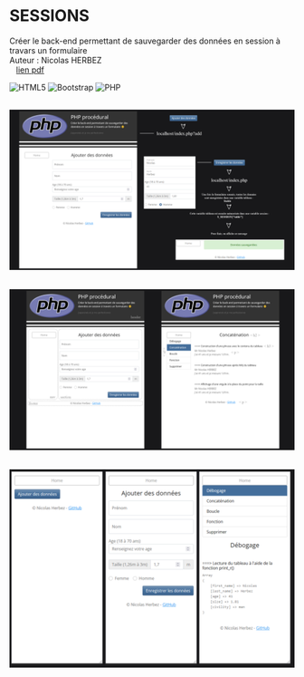 # SESSIONS
Créer le back-end permettant de sauvegarder des données en session à travars un formulaire  
Auteur : Nicolas HERBEZ  
&nbsp;&nbsp;
[lien pdf](profile/pdf/SESSION.pdf)&nbsp;&nbsp;  


![HTML5](https://img.shields.io/badge/html5-%23E34F26.svg?style=for-the-badge&logo=html5&logoColor=white) ![Bootstrap](https://img.shields.io/badge/bootstrap-%23563D7C.svg?style=for-the-badge&logo=bootstrap&logoColor=white) ![PHP](https://img.shields.io/badge/php-%23777BB4.svg?style=for-the-badge&logo=php&logoColor=white)  
&nbsp;&nbsp; 

![session-1](profile/img/1.png)&nbsp;&nbsp;    

![session-1](profile/img/2.png)&nbsp;&nbsp;  

![session-1](profile/img/3-1.png)&nbsp;&nbsp;
